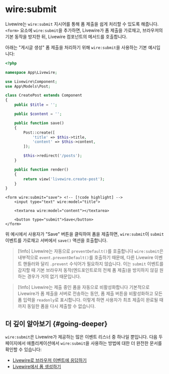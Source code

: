 # wire:submit
Livewire는 `wire:submit` 지시어를 통해 폼 제출을 쉽게 처리할 수 있도록 해줍니다. `<form>` 요소에 `wire:submit`을 추가하면, Livewire가 폼 제출을 가로채고, 브라우저의 기본 동작을 방지한 뒤, Livewire 컴포넌트의 메서드를 호출합니다.

아래는 "게시글 생성" 폼 제출을 처리하기 위해 `wire:submit`을 사용하는 기본 예시입니다:

```php
<?php

namespace App\Livewire;

use Livewire\Component;
use App\Models\Post;

class CreatePost extends Component
{
    public $title = '';

    public $content = '';

    public function save()
    {
        Post::create([
            'title' => $this->title,
            'content' => $this->content,
        ]);

        $this->redirect('/posts');
    }

    public function render()
    {
        return view('livewire.create-post');
    }
}
```

```blade
<form wire:submit="save"> <!-- [!code highlight] -->
    <input type="text" wire:model="title">

    <textarea wire:model="content"></textarea>

    <button type="submit">Save</button>
</form>
```

위 예시에서 사용자가 "Save" 버튼을 클릭하여 폼을 제출하면, `wire:submit`이 `submit` 이벤트를 가로채고 서버에서 `save()` 액션을 호출합니다.

> [!info] Livewire는 자동으로 `preventDefault()`를 호출합니다
> `wire:submit`은 내부적으로 `event.preventDefault()`를 호출하기 때문에, 다른 Livewire 이벤트 핸들러와 달리 `.prevent` 수식어가 필요하지 않습니다. 이는 `submit` 이벤트를 감지할 때 기본 브라우저 동작(엔드포인트로의 전체 폼 제출)을 방지하지 않길 원하는 경우가 거의 없기 때문입니다.

> [!info] Livewire는 제출 중인 폼을 자동으로 비활성화합니다
> 기본적으로 Livewire가 폼 제출을 서버로 전송하는 동안, 폼 제출 버튼을 비활성화하고 모든 폼 입력을 `readonly`로 표시합니다. 이렇게 하면 사용자가 최초 제출이 완료될 때까지 동일한 폼을 다시 제출할 수 없습니다.

## 더 깊이 알아보기 {#going-deeper}

`wire:submit`은 Livewire가 제공하는 많은 이벤트 리스너 중 하나일 뿐입니다. 다음 두 페이지에서 애플리케이션에서 `wire:submit`을 사용하는 방법에 대한 더 완전한 문서를 확인할 수 있습니다:

* [Livewire로 브라우저 이벤트에 응답하기](/livewire/3.x/actions)
* [Livewire에서 폼 생성하기](/livewire/3.x/forms)
